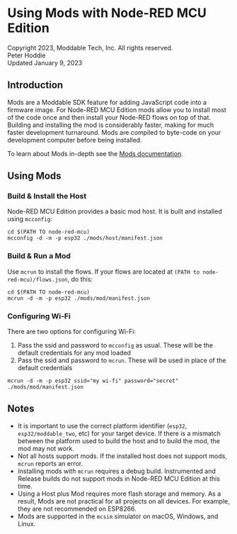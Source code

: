 # Using Mods with Node-RED MCU Edition
Copyright 2023, Moddable Tech, Inc. All rights reserved.<br>
Peter Hoddie<br>
Updated January 9, 2023<br>

## Introduction
Mods are a Moddable SDK feature for adding JavaScript code into a firmware image. For Node-RED MCU Edition mods allow you to install most of the code once and then install your Node-RED flows on top of that. Building and installing the mod is considerably faster, making for much faster development turnaround. Mods are compiled to byte-code on your development computer before being installed.

To learn about Mods in-depth see the [Mods documentation](https://github.com/Moddable-OpenSource/moddable/blob/public/documentation/xs/mods.md).

## Using Mods

### Build & Install the Host
Node-RED MCU Edition provides a basic mod host. It is built and installed using `mcconfig`:

```
cd $(PATH TO node-red-mcu)
mcconfig -d -m -p esp32 ./mods/host/manifest.json
```
### Build & Run a Mod
Use `mcrun` to install the flows. If your flows are located at `(PATH to node-red-mcu)/flows.json`, do this:

```
cd $(PATH TO node-red-mcu)
mcrun -d -m -p esp32 ./mods/mod/manifest.json
```

### Configuring Wi-Fi
There are two options for configuring Wi-Fi:

1. Pass the ssid and password to `mcconfig` as usual. These will be the default credentials for any mod loaded
2. Pass the ssid and password to `mcrun`. These will be used in place of the default credentials

```
mcrun -d -m -p esp32 ssid="my wi-fi" password="secret" ./mods/mod/manifest.json
```

## Notes

- It is important to use the correct platform identifier (`esp32`, `esp32/moddable_two`, etc) for your target device. If there is a mismatch between the platform used to build the host and to build the mod, the mod may not work.
- Not all hosts support mods. If the installed host does not support mods, `mcrun` reports an error.
- Installing mods with `mcrun` requires a debug build. Instrumented and Release builds do not support mods in Node-RED MCU Edition at this time.
- Using a Host plus Mod requires more flash storage and memory. As a result, Mods are not practical for all projects on all devices. For example, they are not recommended on ESP8266.
- Mods are supported in the `mcsim` simulator on macOS, Windows, and Linux.
